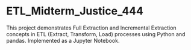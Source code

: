 # ETL_Midterm_Justice_444
This project demonstrates Full Extraction and Incremental Extraction concepts in ETL (Extract, Transform, Load) processes using Python and pandas. Implemented as a Jupyter Notebook.
